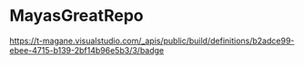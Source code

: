 # MayasGreatRepo

https://t-magane.visualstudio.com/_apis/public/build/definitions/b2adce99-ebee-4715-b139-2bf14b96e5b3/3/badge
